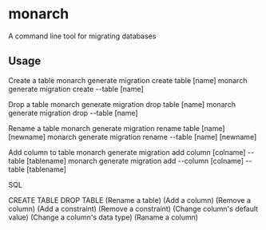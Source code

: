 # monarch
A command line tool for migrating databases

## Usage
Create a table
monarch generate migration create table [name]
monarch generate migration create --table [name]

Drop a table
monarch generate migration drop table [name]
monarch generate migration drop --table [name]

Rename a table
monarch generate migration rename table [name] [newname]
monarch generate migration rename --table [name] [newname]

Add column to table
monarch generate migration add column [colname] --table [tablename]
monarch generate migration add --column [colname] --table [tablename]


SQL

CREATE TABLE
DROP TABLE
(Rename a table)
(Add a column)
(Remove a column)
(Add a constraint)
(Remove a constraint)
(Change column's default value)
(Change a column's data type)
(Raname a column)
